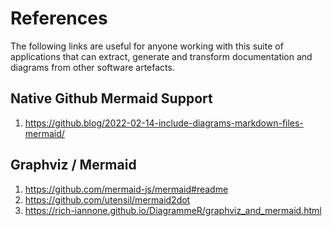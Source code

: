 # References

The following links are useful for anyone working with this suite of applications that can extract, generate
and transform documentation and diagrams from other software artefacts.

## Native Github Mermaid Support

1. https://github.blog/2022-02-14-include-diagrams-markdown-files-mermaid/

## Graphviz / Mermaid

1. https://github.com/mermaid-js/mermaid#readme
1. https://github.com/utensil/mermaid2dot
1. https://rich-iannone.github.io/DiagrammeR/graphviz_and_mermaid.html
